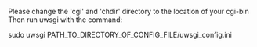 Please change the 'cgi' and 'chdir' directory to the location of your cgi-bin
Then run uwsgi with the command: 

sudo uwsgi PATH_TO_DIRECTORY_OF_CONFIG_FILE/uwsgi_config.ini

